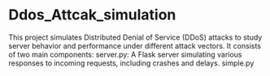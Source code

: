 # Ddos_Attcak_simulation
This project simulates Distributed Denial of Service (DDoS) attacks to study server behavior and performance under different attack vectors. It consists of two main components:  server.py: A Flask server simulating various responses to incoming requests, including crashes and delays.  simple.py
